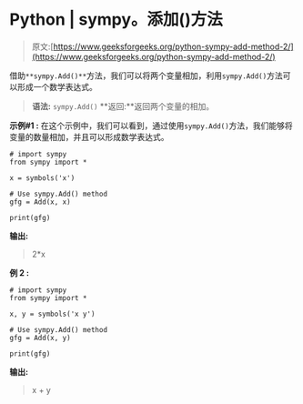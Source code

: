 # Python | sympy。添加()方法

> 原文:[https://www.geeksforgeeks.org/python-sympy-add-method-2/](https://www.geeksforgeeks.org/python-sympy-add-method-2/)

借助`**sympy.Add()**`方法，我们可以将两个变量相加，利用`sympy.Add()`方法可以形成一个数学表达式。

> **语法:** `sympy.Add()`
> **返回:**返回两个变量的相加。

**示例#1 :**
在这个示例中，我们可以看到，通过使用`sympy.Add()`方法，我们能够将变量的数量相加，并且可以形成数学表达式。

```
# import sympy
from sympy import * 

x = symbols('x')

# Use sympy.Add() method
gfg = Add(x, x)

print(gfg)
```

**输出:**

> 2*x

**例 2 :**

```
# import sympy
from sympy import * 

x, y = symbols('x y')

# Use sympy.Add() method
gfg = Add(x, y)

print(gfg)
```

**输出:**

> x + y